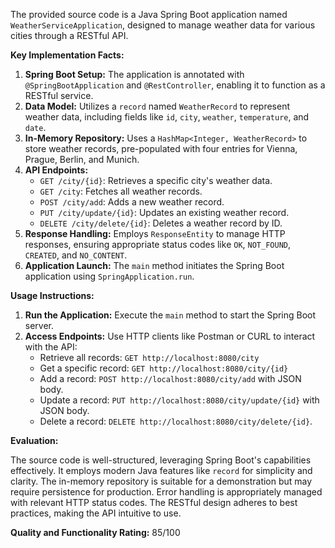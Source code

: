 The provided source code is a Java Spring Boot application named `WeatherServiceApplication`, designed to manage weather data for various cities through a RESTful API. 

**Key Implementation Facts:**

1. **Spring Boot Setup:** The application is annotated with `@SpringBootApplication` and `@RestController`, enabling it to function as a RESTful service.
2. **Data Model:** Utilizes a `record` named `WeatherRecord` to represent weather data, including fields like `id`, `city`, `weather`, `temperature`, and `date`.
3. **In-Memory Repository:** Uses a `HashMap<Integer, WeatherRecord>` to store weather records, pre-populated with four entries for Vienna, Prague, Berlin, and Munich.
4. **API Endpoints:**
   - `GET /city/{id}`: Retrieves a specific city's weather data.
   - `GET /city`: Fetches all weather records.
   - `POST /city/add`: Adds a new weather record.
   - `PUT /city/update/{id}`: Updates an existing weather record.
   - `DELETE /city/delete/{id}`: Deletes a weather record by ID.
5. **Response Handling:** Employs `ResponseEntity` to manage HTTP responses, ensuring appropriate status codes like `OK`, `NOT_FOUND`, `CREATED`, and `NO_CONTENT`.
6. **Application Launch:** The `main` method initiates the Spring Boot application using `SpringApplication.run`.

**Usage Instructions:**

1. **Run the Application:** Execute the `main` method to start the Spring Boot server.
2. **Access Endpoints:** Use HTTP clients like Postman or CURL to interact with the API:
   - Retrieve all records: `GET http://localhost:8080/city`
   - Get a specific record: `GET http://localhost:8080/city/{id}`
   - Add a record: `POST http://localhost:8080/city/add` with JSON body.
   - Update a record: `PUT http://localhost:8080/city/update/{id}` with JSON body.
   - Delete a record: `DELETE http://localhost:8080/city/delete/{id}`.

**Evaluation:**

The source code is well-structured, leveraging Spring Boot's capabilities effectively. It employs modern Java features like `record` for simplicity and clarity. The in-memory repository is suitable for a demonstration but may require persistence for production. Error handling is appropriately managed with relevant HTTP status codes. The RESTful design adheres to best practices, making the API intuitive to use. 

**Quality and Functionality Rating:** 85/100
